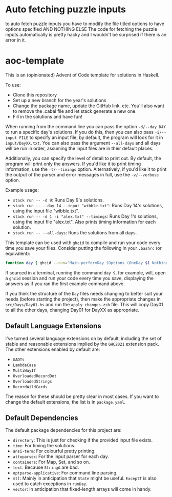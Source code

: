 # Auto fetching puzzle inputs
to auto fetch puzzle inputs you have to modify the file titled options to have options specified AND NOTHING ELSE
The code for fetching the puzzle inputs automatically is pretty hacky and I wouldn't be surprised if there is an error in it.


# aoc-template
This is an (opinionated) Advent of Code template for solutions in Haskell.

To use:
- Clone this repository
- Set up a new branch for the year's solutions
- Change the package name, update the GitHub link, etc. You'll also want to remove the .cabal file and let stack generate a new one.
- Fill in the solutions and have fun!

When running from the command line you can pass the option `-d/--day DAY` to run a specific day's solutions. If you do this, then you can also pass `-i/--input FILE` to specify an input file; by default, the program will look for it in `input/DayXX.txt`. You can also pass the argument `--all-days` and all days will be run in order, assuming the input files are in their default places.

Additionally, you can specify the level of detail to print out. By default, the program will print only the answers. If you'd like it to print timing information, use the `-t/--timings` option. Alternatively, if you'd like it to print the output of the parser and error messages in full, use the `-v/--verbose` option.

Example usage:
- `stack run -- -d 9`: Runs Day 9's solutions.
- `stack run -- --day 14 --input "wibble.txt"`: Runs Day 14's solutions, using the input file "wibble.txt".
- `stack run -- -d 1 -i "alex.txt" --timings`: Runs Day 1's solutions, using the input file "alex.txt". Also prints timing information for each solution.
- `stack run -- --all-days`: Runs the solutions from all days.

This template can be used with `ghcid` to compile and run your code every time you save your files. Consider putting the following in your `.bashrc` (or equivalent):

```bash
function day { ghcid --run="Main.performDay (Options (OneDay $1 Nothing) Timings)" }
```

If sourced in a terminal, running the command `day 9`, for example, will, open a `ghcid` session and run your code every time you save, displaying the answers as if you ran the first example command above.

If you think the structure of the `Day` files needs changing to better suit your needs (before starting the project), then make the appropriate changes in `src/Days/Day01.hs` and run the `apply_changes.zsh` file. This will copy Day01 to all the other days, changing Day01 for DayXX as appropriate.

## Default Language Extensions

I've turned several language extensions on by default, including the set of stable and reasonable extensions implied by the `GHC2021` extension pack.
The other extensions enabled by default are:
- `GADTs`
- `LambdaCase`
- `MultiWayIf`
- `OverloadedRecordDot`
- `OverloadedStrings`
- `RecordWildCards`

The reason for these should be pretty clear in most cases.
If you want to change the default extensions, the list is in `package.yaml`.

## Default Dependencies

The default package dependencies for this project are:
- `directory`: This is just for checking if the provided input file exists.
- `time`: For timing the solutions.
- `ansi-term`: For colourful pretty printing.
- `attoparsec`: For the input parser for each day.
- `containers`: For Map, Set, and so on.
- `text`: Because `String`s are bad.
- `optparse-applicative`: For command line parsing.
- `mtl`: Mainly in anticipation that `State` might be useful. `ExceptT` is also used to catch exceptions in `runDay`.
- `vector`: In anticipation that fixed-length arrays will come in handy.
